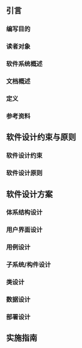 ## 引言
### 编写目的
### 读者对象
### 软件系统概述
### 文档概述
### 定义
### 参考资料

## 软件设计约束与原则
### 软件设计约束
### 软件设计原则

## 软件设计方案
### 体系结构设计
### 用户界面设计
### 用例设计
### 子系统/构件设计
### 类设计
### 数据设计
### 部署设计

## 实施指南